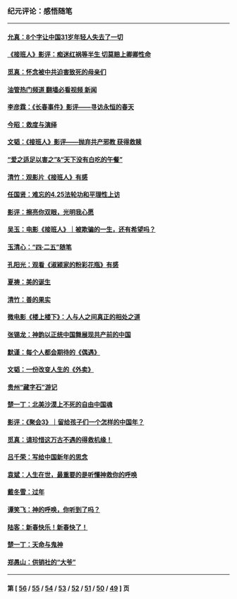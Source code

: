 ### 纪元评论：感悟随笔
---
#### [允真：8个字让中国31岁年轻人失去了一切](../../pages/nsc1035/n13999093.md?05230330) 
#### [《接班人》影评：痴迷红祸等半生 切莫赔上卿卿性命](../../pages/nsc1035/n13998676.md?05230330) 
#### [觅真：怀念被中共迫害致死的母亲们](../../pages/nsc1035/n13997271.md?05230330) 
#### [油管热门频道 翻墙必看视频 新闻](ok?05230330)
#### [李彦霖：《长春事件》影评——寻访永恒的春天](../../pages/nsc1035/n13995112.md?05230330) 
#### [今昭：救度与演绎](../../pages/nsc1035/n13992670.md?05230330) 
#### [文韬：《接班人》影评——抛弃共产邪教 获得救赎](../../pages/nsc1035/n13990160.md?05230330) 
#### [“爱之适足以害之”&“天下没有白吃的午餐”](../../pages/nsc1035/n13988391.md?05230330) 
#### [清竹：观影片《接班人》有感](../../pages/nsc1035/n13983561.md?05230330) 
#### [任国贤：难忘的4.25法轮功和平理性上访](../../pages/nsc1035/n13983482.md?05230330) 
#### [影评：擦亮你双眼，光明我心愿](../../pages/nsc1035/n13982333.md?05230330) 
#### [吴玉：电影《接班人》｜被欺骗的一生，还有希望吗？](../../pages/nsc1035/n13981972.md?05230330) 
#### [玉清心：“四·二五”随笔](../../pages/nsc1035/n13978628.md?05230330) 
#### [孔阳光：观看《淑颍家的粉彩花瓶》有感](../../pages/nsc1035/n13967929.md?05230330) 
#### [夏祷：美的诞生](../../pages/nsc1035/n13962321.md?05230330) 
#### [清竹：善的果实](../../pages/nsc1035/n13963980.md?05230330) 
#### [微电影《楼上楼下》：人与人之间真正的相处之道](../../pages/nsc1035/n13944319.md?05230330) 
#### [张锡龙：神韵以正统中国舞展现共产前的中国](../../pages/nsc1035/n13939727.md?05230330) 
#### [默谨：每个人都会期待的《偶遇》](../../pages/nsc1035/n13939091.md?05230330) 
#### [文韬：一份改变人生的《外卖》](../../pages/nsc1035/n13931822.md?05230330) 
#### [贵州“藏字石”游记](../../pages/nsc1035/n13923310.md?05230330) 
#### [楚一丁：北美沙漠上不死的自由中国魂](../../pages/nsc1035/n13921879.md?05230330) 
#### [影评：《聚会3》｜留给孩子们一个怎样的中国年？](../../pages/nsc1035/n13919652.md?05230330) 
#### [觅真：请珍惜这万古不遇的得救机缘！](../../pages/nsc1035/n13917157.md?05230330) 
#### [吕千荣：写给中国新年的思念](../../pages/nsc1035/n13915103.md?05230330) 
#### [袁斌：人生在世，最重要的是听懂神救你的呼唤](../../pages/nsc1035/n13914636.md?05230330) 
#### [戴冬雪：过年](../../pages/nsc1035/n13913311.md?05230330) 
#### [谭笑飞：神的呼唤，你听到了吗？](../../pages/nsc1035/n13912603.md?05230330) 
#### [陆客：新春快乐！新春快了！](../../pages/nsc1035/n13911771.md?05230330) 
#### [楚一丁：天命与鬼神](../../pages/nsc1035/n13904371.md?05230330) 
#### [郑愚山：供销社的“大爷”](../../pages/nsc1035/n13904409.md?05230330) 

---
#### 第 [ [56](./56.md?05230330) / [55](./55.md?05230330) / [54](./54.md?05230330) / [53](./53.md?05230330) / [52](./52.md?05230330) / [51](./51.md?05230330) / [50](./50.md?05230330) / [49](./49.md?05230330) ] 页
